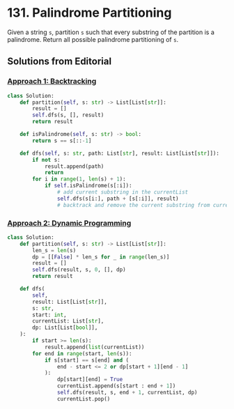 # 131. Palindrome Partitioning

Given a string `s`, partition `s` such that every substring of the partition is a palindrome. Return all possible palindrome partitioning of `s`.


## Solutions from Editorial

### [Approach 1: Backtracking](https://leetcode.com/problems/palindrome-partitioning/editorial/?envType=daily-question&envId=2024-05-22#approach-1-backtracking)

```python
class Solution:
    def partition(self, s: str) -> List[List[str]]:
        result = []
        self.dfs(s, [], result)
        return result

    def isPalindrome(self, s: str) -> bool:
        return s == s[::-1]

    def dfs(self, s: str, path: List[str], result: List[List[str]]):
        if not s:
            result.append(path)
            return
        for i in range(1, len(s) + 1):
            if self.isPalindrome(s[:i]):
                # add current substring in the currentList
                self.dfs(s[i:], path + [s[:i]], result)
                # backtrack and remove the current substring from currentList
```


### [Approach 2: Dynamic Programming](https://leetcode.com/problems/palindrome-partitioning/editorial/?envType=daily-question&envId=2024-05-22#approach-2-backtracking-with-dynamic-programming)

```python
class Solution:
    def partition(self, s: str) -> List[List[str]]:
        len_s = len(s)
        dp = [[False] * len_s for _ in range(len_s)]
        result = []
        self.dfs(result, s, 0, [], dp)
        return result

    def dfs(
        self,
        result: List[List[str]],
        s: str,
        start: int,
        currentList: List[str],
        dp: List[List[bool]],
    ):
        if start >= len(s):
            result.append(list(currentList))
        for end in range(start, len(s)):
            if s[start] == s[end] and (
                end - start <= 2 or dp[start + 1][end - 1]
            ):
                dp[start][end] = True
                currentList.append(s[start : end + 1])
                self.dfs(result, s, end + 1, currentList, dp)
                currentList.pop()
```
